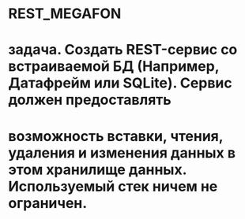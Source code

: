 # REST_MEGAFON </br>

# задача. Создать REST-сервис со встраиваемой БД (Например, Датафрейм или SQLite). Сервис должен предоставлять </br>

# возможность вставки, чтения, удаления и изменения данных в этом хранилище данных. Используемый стек ничем не ограничен. </br>